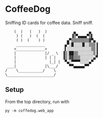 # CoffeeDog
Sniffing ID cards for coffee data. Sniff sniff.

```
    (  )   (   )  )            ▄      ▄    
     ) (   )  (  (            ▐▒▀▄▄▄▄▀▒▌   
     ( )  (    ) )          ▄▀▒▒▒▒▒▒▒▒▓▀▄  
     _____________         ▄▀░█░░░░█░░▒▒▒▐  
    <_____________>        ▌░░░░░░░░░░░▒▒▐  
    |             |/ _ \  ▐▒░██▒▒░░░░░░░▒▐  
    |             | | |   ▐▒░▓▓▒▒▒░░░░░░▄▀  
    |               |_| |  ▀▄░▀▀▀▀░░░░▄▀    
 ___|             |\___/     ▀▀▄▄▄▄▄▀▀     
/    \___________/    \            
\_____________________/            

```


## Setup

From the top directory, run with 
```
py -m coffedog.web_app
```
